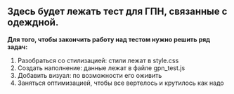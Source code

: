 ## Здесь будет лежать тест для ГПН, связанные с одеждной.

<b>Для того, чтобы закончить работу над тестом нужно решить ряд задач:</b>

1. Разобраться со стилизацией: стили лежат в style.css
2. Создать наполнение: данные лежат в файле gpn_test.js
3. Добавить визуал: по возможности его оживить
4. Заняться оптимизацией, чтобы все вертелось и крутилось как надо
